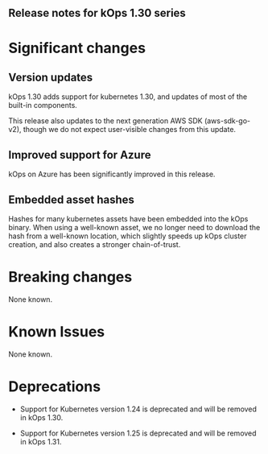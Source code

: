 ## Release notes for kOps 1.30 series

# Significant changes

## Version updates

kOps 1.30 adds support for kubernetes 1.30, and updates of most of the built-in components.

This release also updates to the next generation AWS SDK (aws-sdk-go-v2), though we do not expect
user-visible changes from this update.

## Improved support for Azure

kOps on Azure has been significantly improved in this release.

## Embedded asset hashes

Hashes for many kubernetes assets have been embedded into the kOps binary.  When using
a well-known asset, we no longer need to download the hash from a well-known location,
which slightly speeds up kOps cluster creation, and also creates a stronger chain-of-trust.

# Breaking changes

None known.

# Known Issues

None known.

# Deprecations

* Support for Kubernetes version 1.24 is deprecated and will be removed in kOps 1.30.

* Support for Kubernetes version 1.25 is deprecated and will be removed in kOps 1.31.
